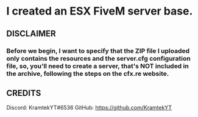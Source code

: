 # I created an ESX FiveM server base.

## DISCLAIMER
### Before we begin, I want to specify that the ZIP file I uploaded only contains the resources and the server.cfg configuration file, so, you'll need to create a server, that's NOT included in the archive, following the steps on the cfx.re website.

## CREDITS
Discord: KramtekYT#6536
GitHub: https://github.com/KramtekYT
